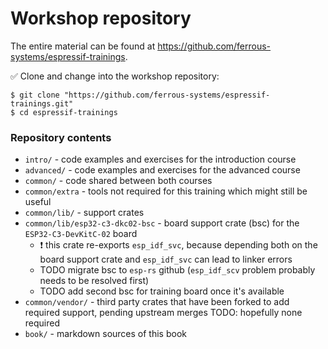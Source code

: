 # Workshop repository

The entire material can be found at <https://github.com/ferrous-systems/espressif-trainings>.

✅ Clone and change into the workshop repository:

```console
$ git clone "https://github.com/ferrous-systems/espressif-trainings.git"
$ cd espressif-trainings
```

### Repository contents
- `intro/` - code examples and exercises for the introduction course
- `advanced/` - code examples and exercises for the advanced course
- `common/` - code shared between both courses
- `common/extra` - tools not required for this training which might still be useful
- `common/lib/` - support crates
- `common/lib/esp32-c3-dkc02-bsc` - board support crate (bsc) for the `ESP32-C3-DevKitC-02` board
    - ❗️ this crate re-exports `esp_idf_svc`, because depending both on the board support crate and `esp_idf_svc` can lead to linker errors
    - TODO migrate bsc to `esp-rs` github (`esp_idf_scv` problem probably needs to be resolved first)
    - TODO add second bsc for training board once it's available
- `common/vendor/` - third party crates that have been forked to add required support, pending upstream merges TODO: hopefully none required
- `book/` - markdown sources of this book

